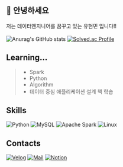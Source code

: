 ## 👋 안녕하세요
저는 데이터엔지니어를 꿈꾸고 있는 유현민 입니다!!
<br><br>
![Anurag's GitHub stats](https://github-readme-stats.vercel.app/api?username=y7y1h13&show_icons=true&theme=dark)
[![Solved.ac
Profile](http://mazassumnida.wtf/api/v2/generate_badge?boj=y7y1h13)](https://solved.ac/y7y1h13)
## Learning...
>- Spark
>- Python
>- Algorithm
>- 데이터 중심 애플리케이션 설계 책 학습

## Skills
![Python](https://img.shields.io/badge/Python-3776AB.svg?style=for-the-badge&logo=Python&logoColor=white)
![MySQL](https://img.shields.io/badge/MySQL-4479A1.svg?style=for-the-badge&logo=MySQL&logoColor=white)
![Apache Spark](https://img.shields.io/badge/Apache%20Spark-E25A1C.svg?style=for-the-badge&logo=Apache%20Spark&logoColor=white)
![Linux](https://img.shields.io/badge/Linux-FCC624.svg?style=for-the-badge&logo=Linux&logoColor=white)

## Contacts
[![Velog](https://img.shields.io/badge/Velog-20C997.svg?style=flat-square&logo=Velog&logoColor=white&link=velog.io/y7y1h13)](velog.io/y7y1h13)
[![Mail](https://img.shields.io/badge/Naver-03C75A.svg?style=flat-square&logo=Naver&logoColor=white&link=mailto:2049905@naver.com)](mailto:2049905@naver.com)
[![Notion](https://img.shields.io/badge/Notion-999999.svg?style=flat-square&logo=Notion&logoColor=white&link=mailto:2049905@naver.com)](https://www.notion.so/e29ae94a3c5c463f9f286885efab9f35)
